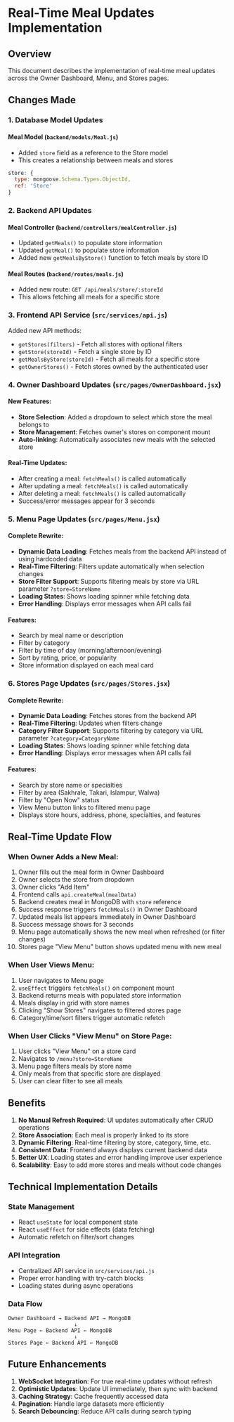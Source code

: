 # Real-Time Meal Updates Implementation

## Overview
This document describes the implementation of real-time meal updates across the Owner Dashboard, Menu, and Stores pages.

## Changes Made

### 1. Database Model Updates

#### Meal Model (`backend/models/Meal.js`)
- Added `store` field as a reference to the Store model
- This creates a relationship between meals and stores

```javascript
store: {
  type: mongoose.Schema.Types.ObjectId,
  ref: 'Store'
}
```

### 2. Backend API Updates

#### Meal Controller (`backend/controllers/mealController.js`)
- Updated `getMeals()` to populate store information
- Updated `getMeal()` to populate store information
- Added new `getMealsByStore()` function to fetch meals by store ID

#### Meal Routes (`backend/routes/meals.js`)
- Added new route: `GET /api/meals/store/:storeId`
- This allows fetching all meals for a specific store

### 3. Frontend API Service (`src/services/api.js`)

Added new API methods:
- `getStores(filters)` - Fetch all stores with optional filters
- `getStore(storeId)` - Fetch a single store by ID
- `getMealsByStore(storeId)` - Fetch all meals for a specific store
- `getOwnerStores()` - Fetch stores owned by the authenticated user

### 4. Owner Dashboard Updates (`src/pages/OwnerDashboard.jsx`)

#### New Features:
- **Store Selection**: Added a dropdown to select which store the meal belongs to
- **Store Management**: Fetches owner's stores on component mount
- **Auto-linking**: Automatically associates new meals with the selected store

#### Real-Time Updates:
- After creating a meal: `fetchMeals()` is called automatically
- After updating a meal: `fetchMeals()` is called automatically
- After deleting a meal: `fetchMeals()` is called automatically
- Success/error messages appear for 3 seconds

### 5. Menu Page Updates (`src/pages/Menu.jsx`)

#### Complete Rewrite:
- **Dynamic Data Loading**: Fetches meals from the backend API instead of using hardcoded data
- **Real-Time Filtering**: Filters update automatically when selection changes
- **Store Filter Support**: Supports filtering meals by store via URL parameter `?store=StoreName`
- **Loading States**: Shows loading spinner while fetching data
- **Error Handling**: Displays error messages when API calls fail

#### Features:
- Search by meal name or description
- Filter by category
- Filter by time of day (morning/afternoon/evening)
- Sort by rating, price, or popularity
- Store information displayed on each meal card

### 6. Stores Page Updates (`src/pages/Stores.jsx`)

#### Complete Rewrite:
- **Dynamic Data Loading**: Fetches stores from the backend API
- **Real-Time Filtering**: Updates when filters change
- **Category Filter Support**: Supports filtering by category via URL parameter `?category=CategoryName`
- **Loading States**: Shows loading spinner while fetching data
- **Error Handling**: Displays error messages when API calls fail

#### Features:
- Search by store name or specialties
- Filter by area (Sakhrale, Takari, Islampur, Walwa)
- Filter by "Open Now" status
- View Menu button links to filtered menu page
- Displays store hours, address, phone, specialties, and features

## Real-Time Update Flow

### When Owner Adds a New Meal:

1. Owner fills out the meal form in Owner Dashboard
2. Owner selects the store from dropdown
3. Owner clicks "Add Item"
4. Frontend calls `api.createMeal(mealData)`
5. Backend creates meal in MongoDB with `store` reference
6. Success response triggers `fetchMeals()` in Owner Dashboard
7. Updated meals list appears immediately in Owner Dashboard
8. Success message shows for 3 seconds
9. Menu page automatically shows the new meal when refreshed (or filter changes)
10. Stores page "View Menu" button shows updated menu with new meal

### When User Views Menu:

1. User navigates to Menu page
2. `useEffect` triggers `fetchMeals()` on component mount
3. Backend returns meals with populated store information
4. Meals display in grid with store names
5. Clicking "Show Stores" navigates to filtered stores page
6. Category/time/sort filters trigger automatic refetch

### When User Clicks "View Menu" on Store Page:

1. User clicks "View Menu" on a store card
2. Navigates to `/menu?store=StoreName`
3. Menu page filters meals by store name
4. Only meals from that specific store are displayed
5. User can clear filter to see all meals

## Benefits

1. **No Manual Refresh Required**: UI updates automatically after CRUD operations
2. **Store Association**: Each meal is properly linked to its store
3. **Dynamic Filtering**: Real-time filtering by store, category, time, etc.
4. **Consistent Data**: Frontend always displays current backend data
5. **Better UX**: Loading states and error handling improve user experience
6. **Scalability**: Easy to add more stores and meals without code changes

## Technical Implementation Details

### State Management
- React `useState` for local component state
- React `useEffect` for side effects (data fetching)
- Automatic refetch on filter/sort changes

### API Integration
- Centralized API service in `src/services/api.js`
- Proper error handling with try-catch blocks
- Loading states during async operations

### Data Flow
```
Owner Dashboard → Backend API → MongoDB
                     ↓
Menu Page ← Backend API ← MongoDB
                     ↓
Stores Page ← Backend API ← MongoDB
```

## Future Enhancements

1. **WebSocket Integration**: For true real-time updates without refresh
2. **Optimistic Updates**: Update UI immediately, then sync with backend
3. **Caching Strategy**: Cache frequently accessed data
4. **Pagination**: Handle large datasets more efficiently
5. **Search Debouncing**: Reduce API calls during search typing
